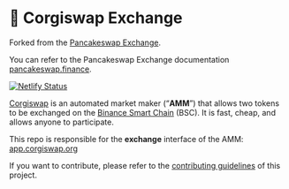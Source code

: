 # 🥞 Corgiswap Exchange

Forked from the [Pancakeswap Exchange](https://github.com/pancakeswap/pancake-swap-interface-v1/commit/947fd27ac708ae78087b0e8aee3b4cdc08e31abf).

You can refer to the Pancakeswap Exchange documentation [pancakeswap.finance](https://docs.pancakeswap.finance/get-started).

[![Netlify Status](https://api.netlify.com/api/v1/badges/c6ef7e73-4a84-410d-83b0-b89326787dff/deploy-status)](https://app.netlify.com/sites/swap-master/deploys)

[Corgiswap](https://app.corgiswap.org) is an automated market maker (“**AMM**”) that allows two tokens to be exchanged on the [Binance Smart Chain](https://www.binance.org/en/smartChain) (BSC). It is fast, cheap, and allows anyone to participate.

This repo is responsible for the **exchange** interface of the AMM: [app.corgiswap.org](https://app.corgiswap.org)

If you want to contribute, please refer to the [contributing guidelines](./CONTRIBUTING.md) of this project.
